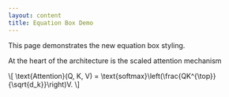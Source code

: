 ```yaml
---
layout: content
title: Equation Box Demo
---
```


This page demonstrates the new equation box styling.

At the heart of the architecture is the scaled attention mechanism

<div class="equation-box">
\[
\text{Attention}(Q, K, V) = \text{softmax}\left(\frac{QK^{\top}}{\sqrt{d_k}}\right)V.
\]
</div>

